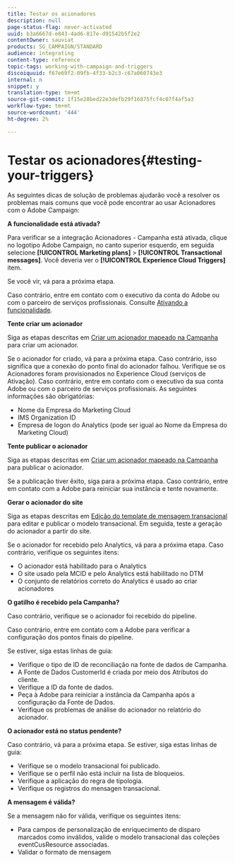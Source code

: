 ```yaml
---
title: Testar os acionadores
description: null
page-status-flag: never-activated
uuid: b3a6667d-e843-4ad6-817e-d91542b5f2e2
contentOwner: sauviat
products: SG_CAMPAIGN/STANDARD
audience: integrating
content-type: reference
topic-tags: working-with-campaign-and-triggers
discoiquuid: f67e69f2-09fb-4f33-b2c3-c67a060743e3
internal: n
snippet: y
translation-type: tm+mt
source-git-commit: 1f15e28bed22e3defb29f16875fcf4c07f4af5a3
workflow-type: tm+mt
source-wordcount: '444'
ht-degree: 2%

---
```



# Testar os acionadores{#testing-your-triggers}

As seguintes dicas de solução de problemas ajudarão você a resolver os problemas mais comuns que você pode encontrar ao usar Acionadores com o Adobe Campaign:

**A funcionalidade está ativada?**

Para verificar se a integração Acionadores - Campanha está ativada, clique no logotipo Adobe Campaign, no canto superior esquerdo, em seguida selecione **[!UICONTROL Marketing plans]** > **[!UICONTROL Transactional messages]**. Você deveria ver o **[!UICONTROL Experience Cloud Triggers]** item.

Se você vir, vá para a próxima etapa.

Caso contrário, entre em contato com o executivo da conta do Adobe ou com o parceiro de serviços profissionais. Consulte [Ativando a funcionalidade](../../integrating/using/configuring-triggers-in-experience-cloud.md#activating-the-functionality).

**Tente criar um acionador**

Siga as etapas descritas em [Criar um acionador mapeado na Campanha](../../integrating/using/using-triggers-in-campaign.md#creating-a-mapped-trigger-in-campaign) para criar um acionador.

Se o acionador for criado, vá para a próxima etapa. Caso contrário, isso significa que a conexão do ponto final do acionador falhou. Verifique se os Acionadores foram provisionados no Experience Cloud (serviços de Ativação). Caso contrário, entre em contato com o executivo da sua conta Adobe ou com o parceiro de serviços profissionais. As seguintes informações são obrigatórias:

* Nome da Empresa do Marketing Cloud
* IMS Organization ID
* Empresa de logon do Analytics (pode ser igual ao Nome da Empresa do Marketing Cloud)

**Tente publicar o acionador**

Siga as etapas descritas em [Criar um acionador mapeado na Campanha](../../integrating/using/using-triggers-in-campaign.md#creating-a-mapped-trigger-in-campaign) para publicar o acionador.

Se a publicação tiver êxito, siga para a próxima etapa. Caso contrário, entre em contato com a Adobe para reiniciar sua instância e tente novamente.

**Gerar o acionador do site**

Siga as etapas descritas em [Edição do template de mensagem transacional](../../integrating/using/using-triggers-in-campaign.md#editing-the-transactional-message-template) para editar e publicar o modelo transacional. Em seguida, teste a geração do acionador a partir do site.

Se o acionador for recebido pelo Analytics, vá para a próxima etapa. Caso contrário, verifique os seguintes itens:

* O acionador está habilitado para o Analytics
* O site usado pela MCID e pelo Analytics está habilitado no DTM
* O conjunto de relatórios correto do Analytics é usado ao criar acionadores

**O gatilho é recebido pela Campanha?**

Caso contrário, verifique se o acionador foi recebido do pipeline.

Caso contrário, entre em contato com a Adobe para verificar a configuração dos pontos finais do pipeline.

Se estiver, siga estas linhas de guia:

* Verifique o tipo de ID de reconciliação na fonte de dados de Campanha.
* A Fonte de Dados CustomerId é criada por meio dos Atributos do cliente.
* Verifique a ID da fonte de dados.
* Peça à Adobe para reiniciar a instância da Campanha após a configuração da Fonte de Dados.
* Verifique os problemas de análise do acionador no relatório do acionador.

**O acionador está no status pendente?**

Caso contrário, vá para a próxima etapa. Se estiver, siga estas linhas de guia:

* Verifique se o modelo transacional foi publicado.
* Verifique se o perfil não está incluir na lista de bloqueios.
* Verifique a aplicação do regra de tipologia.
* Verifique os registros do mensagen transacional.

**A mensagem é válida?**

Se a mensagem não for válida, verifique os seguintes itens:

* Para campos de personalização de enriquecimento de disparo marcados como inválidos, valide o modelo transacional das coleções eventCusResource associadas.
* Validar o formato de mensagem

